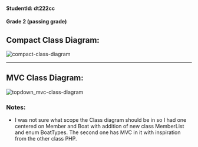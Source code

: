 #### StudentId: dt222cc
#### Grade 2 (passing grade)

## Compact Class Diagram:
![compact-class-diagram](http://yuml.me/b0155bb2)

-------------------------------------------------

## MVC Class Diagram:
![topdown_mvc-class-diagram](http://yuml.me/69dd0da7)

### Notes:
- I was not sure what scope the Class diagram should be in so I had one centered on Member and Boat with addition of new class MemberList and enum BoatTypes. The second one has MVC in it with inspiration from the other class PHP.